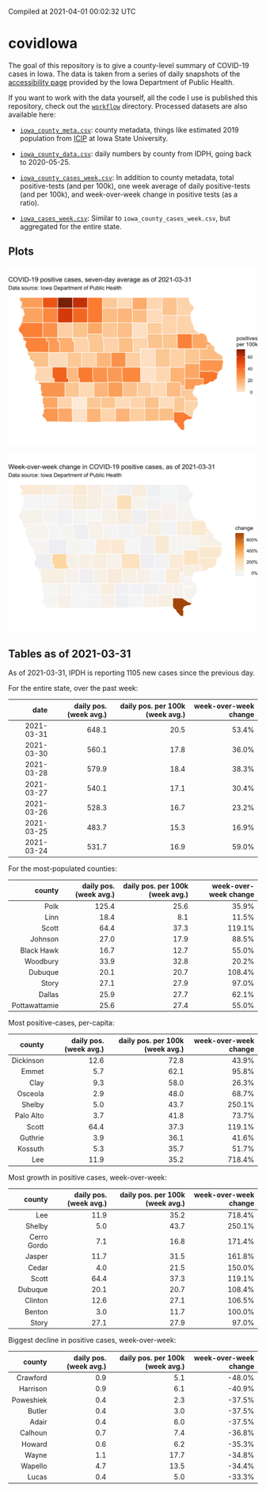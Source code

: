 Compiled at 2021-04-01 00:02:32 UTC

<!-- README.md is generated from README.Rmd. Please edit that file -->

# covidIowa

<!-- badges: start -->

<!-- badges: end -->

The goal of this repository is to give a county-level summary of
COVID-19 cases in Iowa. The data is taken from a series of daily
snapshots of the [accessibility
page](https://coronavirus.iowa.gov/pages/access) provided by the Iowa
Department of Public Health.

If you want to work with the data yourself, all the code I use is
published this repository, check out the [`workflow`](workflow)
directory. Processed datasets are also available here:

  - [`iowa_county_meta.csv`](https://raw.githubusercontent.com/ijlyttle/covidIowa/master/workflow/data/99-publish/iowa_county_meta.csv):
    county metadata, things like estimated 2019 population from
    [ICIP](https://www.icip.iastate.edu/tables/population/counties-estimates)
    at Iowa State University.

  - [`iowa_county_data.csv`](https://raw.githubusercontent.com/ijlyttle/covidIowa/master/workflow/data/99-publish/iowa_county_data.csv):
    daily numbers by county from IDPH, going back to 2020-05-25.

  - [`iowa_county_cases_week.csv`](https://raw.githubusercontent.com/ijlyttle/covidIowa/master/workflow/data/99-publish/iowa_county_data.csv):
    In addition to county metadata, total positive-tests (and per 100k),
    one week average of daily positive-tests (and per 100k), and
    week-over-week change in positive tests (as a ratio).

  - [`iowa_cases_week.csv`](https://raw.githubusercontent.com/ijlyttle/covidIowa/master/workflow/data/99-publish/iowa_cases_week.csv):
    Similar to `iowa_county_cases_week.csv`, but aggregated for the
    entire state.

## Plots

![](workflow/data/99-publish/iowa_cases.png)

![](workflow/data/99-publish/iowa_change.png)

## Tables as of 2021-03-31

As of 2021-03-31, IPDH is reporting 1105 new cases since the previous
day.

For the entire state, over the past week:

|       date | daily pos. (week avg.) | daily pos. per 100k (week avg.) | week-over-week change |
| ---------: | ---------------------: | ------------------------------: | --------------------: |
| 2021-03-31 |                  648.1 |                            20.5 |                 53.4% |
| 2021-03-30 |                  560.1 |                            17.8 |                 36.0% |
| 2021-03-28 |                  579.9 |                            18.4 |                 38.3% |
| 2021-03-27 |                  540.1 |                            17.1 |                 30.4% |
| 2021-03-26 |                  528.3 |                            16.7 |                 23.2% |
| 2021-03-25 |                  483.7 |                            15.3 |                 16.9% |
| 2021-03-24 |                  531.7 |                            16.9 |                 59.0% |

For the most-populated counties:

|        county | daily pos. (week avg.) | daily pos. per 100k (week avg.) | week-over-week change |
| ------------: | ---------------------: | ------------------------------: | --------------------: |
|          Polk |                  125.4 |                            25.6 |                 35.9% |
|          Linn |                   18.4 |                             8.1 |                 11.5% |
|         Scott |                   64.4 |                            37.3 |                119.1% |
|       Johnson |                   27.0 |                            17.9 |                 88.5% |
|    Black Hawk |                   16.7 |                            12.7 |                 55.0% |
|      Woodbury |                   33.9 |                            32.8 |                 20.2% |
|       Dubuque |                   20.1 |                            20.7 |                108.4% |
|         Story |                   27.1 |                            27.9 |                 97.0% |
|        Dallas |                   25.9 |                            27.7 |                 62.1% |
| Pottawattamie |                   25.6 |                            27.4 |                 55.0% |

Most positive-cases, per-capita:

|    county | daily pos. (week avg.) | daily pos. per 100k (week avg.) | week-over-week change |
| --------: | ---------------------: | ------------------------------: | --------------------: |
| Dickinson |                   12.6 |                            72.8 |                 43.9% |
|     Emmet |                    5.7 |                            62.1 |                 95.8% |
|      Clay |                    9.3 |                            58.0 |                 26.3% |
|   Osceola |                    2.9 |                            48.0 |                 68.7% |
|    Shelby |                    5.0 |                            43.7 |                250.1% |
| Palo Alto |                    3.7 |                            41.8 |                 73.7% |
|     Scott |                   64.4 |                            37.3 |                119.1% |
|   Guthrie |                    3.9 |                            36.1 |                 41.6% |
|   Kossuth |                    5.3 |                            35.7 |                 51.7% |
|       Lee |                   11.9 |                            35.2 |                718.4% |

Most growth in positive cases, week-over-week:

|      county | daily pos. (week avg.) | daily pos. per 100k (week avg.) | week-over-week change |
| ----------: | ---------------------: | ------------------------------: | --------------------: |
|         Lee |                   11.9 |                            35.2 |                718.4% |
|      Shelby |                    5.0 |                            43.7 |                250.1% |
| Cerro Gordo |                    7.1 |                            16.8 |                171.4% |
|      Jasper |                   11.7 |                            31.5 |                161.8% |
|       Cedar |                    4.0 |                            21.5 |                150.0% |
|       Scott |                   64.4 |                            37.3 |                119.1% |
|     Dubuque |                   20.1 |                            20.7 |                108.4% |
|     Clinton |                   12.6 |                            27.1 |                106.5% |
|      Benton |                    3.0 |                            11.7 |                100.0% |
|       Story |                   27.1 |                            27.9 |                 97.0% |

Biggest decline in positive cases, week-over-week:

|    county | daily pos. (week avg.) | daily pos. per 100k (week avg.) | week-over-week change |
| --------: | ---------------------: | ------------------------------: | --------------------: |
|  Crawford |                    0.9 |                             5.1 |               \-48.0% |
|  Harrison |                    0.9 |                             6.1 |               \-40.9% |
| Poweshiek |                    0.4 |                             2.3 |               \-37.5% |
|    Butler |                    0.4 |                             3.0 |               \-37.5% |
|     Adair |                    0.4 |                             6.0 |               \-37.5% |
|   Calhoun |                    0.7 |                             7.4 |               \-36.8% |
|    Howard |                    0.6 |                             6.2 |               \-35.3% |
|     Wayne |                    1.1 |                            17.7 |               \-34.8% |
|   Wapello |                    4.7 |                            13.5 |               \-34.4% |
|     Lucas |                    0.4 |                             5.0 |               \-33.3% |
